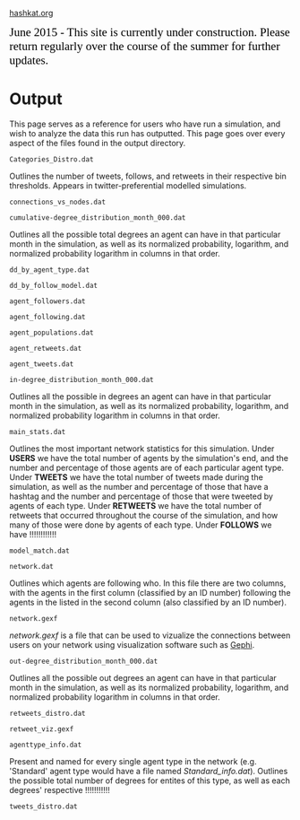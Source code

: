 [hashkat.org](http://hashkat.org)

<span style="color:black; font-family:Georgia; font-size:1.5em;">June 2015 - This site is currently under construction. Please return regularly over the course of the summer for further updates. </span>

# Output

This page serves as a reference for users who have run a simulation, and wish to analyze the data this run has outputted. This page goes over every aspect of the files found in the output directory.

`Categories_Distro.dat`

Outlines the number of tweets, follows, and retweets in their respective bin
thresholds. Appears in twitter-preferential modelled simulations.

`connections_vs_nodes.dat`



`cumulative-degree_distribution_month_000.dat`

Outlines all the possible total degrees an agent can have in that particular
month in the simulation, as well as its normalized probability, logarithm, and
normalized probability logarithm in columns in that order.

`dd_by_agent_type.dat`



`dd_by_follow_model.dat`



`agent_followers.dat`



`agent_following.dat`



`agent_populations.dat`



`agent_retweets.dat`



`agent_tweets.dat`



`in-degree_distribution_month_000.dat`

Outlines all the possible in degrees an agent can have in that particular
month in the simulation, as well as its normalized probability, logarithm, and
normalized probability logarithm in columns in that order.

`main_stats.dat`

Outlines the most important network statistics for this simulation.
Under **USERS** we have the total number of agents by the simulation's end,
and the number and percentage of those agents are of each particular agent
type. Under **TWEETS** we have the total number of tweets made
during the simulation, as well as the number and percentage of those that
have a hashtag and the number and percentage of those that were tweeted by
agents of each type. Under **RETWEETS** we have the total number of
retweets that occurred throughout the course of the simulation, and how
many of those were done by agents of each type.
Under **FOLLOWS** we have !!!!!!!!!!!!

`model_match.dat`



`network.dat`

Outlines which agents are following who. In this file there are two columns,
with the agents in the first column (classified by an ID number)
following the agents in the listed in the second column (also classified
by an ID number).

`network.gexf`

*network.gexf* is a file that can be used to vizualize the connections
between users on your network using visualization software such as
[Gephi](http://gephi.github.io/).

`out-degree_distribution_month_000.dat`

Outlines all the possible out degrees an agent can have in that particular
month in the simulation, as well as its normalized probability, logarithm, and
normalized probability logarithm in columns in that order.

`retweets_distro.dat`



`retweet_viz.gexf`



`agenttype_info.dat`

Present and named for every single agent type in the network (e.g. 'Standard'
agent type would have a file named *Standard_info.dat*). Outlines the
possible total number of degrees for entites of this type, as well as each
degrees' respective !!!!!!!!!!! 

`tweets_distro.dat`

